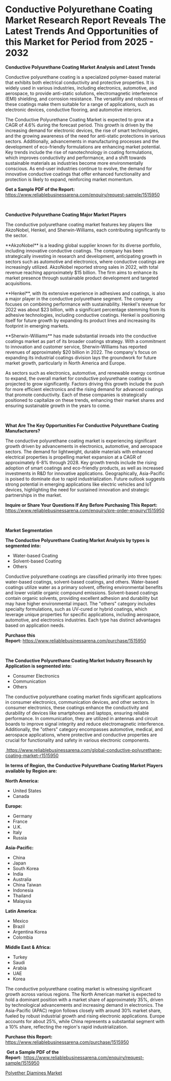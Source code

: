 <p><h1>Conductive Polyurethane Coating Market Research Report Reveals The Latest Trends And Opportunities of this Market for Period from 2025 - 2032</h1></p><p><strong>Conductive Polyurethane Coating Market Analysis and Latest Trends</strong></p>
<p><p>Conductive polyurethane coating is a specialized polymer-based material that exhibits both electrical conductivity and protective properties. It is widely used in various industries, including electronics, automotive, and aerospace, to provide anti-static solutions, electromagnetic interference (EMI) shielding, and corrosion resistance. The versatility and robustness of these coatings make them suitable for a range of applications, such as electronic devices, conductive flooring, and automotive interiors.</p><p>The Conductive Polyurethane Coating Market is expected to grow at a CAGR of 4.6% during the forecast period. This growth is driven by the increasing demand for electronic devices, the rise of smart technologies, and the growing awareness of the need for anti-static protections in various sectors. Additionally, advancements in manufacturing processes and the development of eco-friendly formulations are enhancing market potential. Key trends include the rise of nanotechnology in coating formulations, which improves conductivity and performance, and a shift towards sustainable materials as industries become more environmentally conscious. As end-user industries continue to evolve, the demand for innovative conductive coatings that offer enhanced functionality and protection is likely to expand, reinforcing market momentum.</p></p>
<p><strong>Get a Sample PDF of the Report:&nbsp;</strong> <a href="https://www.reliablebusinessarena.com/enquiry/request-sample/1515950?utm_campaign=2819&utm_medium=2&utm_source=Github&utm_content=ia&utm_term=29032025&utm_id=conductive-polyurethane-coating">https://www.reliablebusinessarena.com/enquiry/request-sample/1515950</a></p>
<p>&nbsp;</p>
<p><strong>Conductive Polyurethane Coating Major Market Players</strong></p>
<p><p>The conductive polyurethane coating market features key players like AkzoNobel, Henkel, and Sherwin-Williams, each contributing significantly to the sector. </p><p>**AkzoNobel** is a leading global supplier known for its diverse portfolio, including innovative conductive coatings. The company has been strategically investing in research and development, anticipating growth in sectors such as automotive and electronics, where conductive coatings are increasingly utilized. AkzoNobel reported strong sales in 2022, with total revenue reaching approximately $15 billion. The firm aims to enhance its market presence through sustainable product development and targeted acquisitions.</p><p>**Henkel**, with its extensive experience in adhesives and coatings, is also a major player in the conductive polyurethane segment. The company focuses on combining performance with sustainability. Henkel's revenue for 2022 was about $23 billion, with a significant percentage stemming from its adhesive technologies, including conductive coatings. Henkel is positioning itself for future growth by expanding its product lines and increasing its footprint in emerging markets.</p><p>**Sherwin-Williams** has made substantial inroads into the conductive coatings market as part of its broader coatings strategy. With a commitment to innovation and customer service, Sherwin-Williams has reported revenues of approximately $20 billion in 2022. The company's focus on expanding its industrial coatings division lays the groundwork for future market growth, particularly in North America and Europe.</p><p>As sectors such as electronics, automotive, and renewable energy continue to expand, the overall market for conductive polyurethane coatings is projected to grow significantly. Factors driving this growth include the push for more efficient electronics and the rising demand for advanced coatings that promote conductivity. Each of these companies is strategically positioned to capitalize on these trends, enhancing their market shares and ensuring sustainable growth in the years to come.</p></p>
<p>&nbsp;</p>
<p><strong>What Are The Key Opportunities For Conductive Polyurethane Coating Manufacturers?</strong></p>
<p><p>The conductive polyurethane coating market is experiencing significant growth driven by advancements in electronics, automotive, and aerospace sectors. The demand for lightweight, durable materials with enhanced electrical properties is propelling market expansion at a CAGR of approximately 6-8% through 2028. Key growth trends include the rising adoption of smart coatings and eco-friendly products, as well as increased investments in R&D for innovative applications. Geographically, Asia-Pacific is poised to dominate due to rapid industrialization. Future outlook suggests strong potential in emerging applications like electric vehicles and IoT devices, highlighting the need for sustained innovation and strategic partnerships in the market.</p></p>
<p><strong>Inquire or Share Your Questions If Any Before Purchasing This Report:</strong> <a href="https://www.reliablebusinessarena.com/enquiry/pre-order-enquiry/1515950?utm_campaign=2819&utm_medium=2&utm_source=Github&utm_content=ia&utm_term=29032025&utm_id=conductive-polyurethane-coating">https://www.reliablebusinessarena.com/enquiry/pre-order-enquiry/1515950</a></p>
<p>&nbsp;</p>
<p><strong>Market Segmentation</strong></p>
<p><strong>The Conductive Polyurethane Coating Market Analysis by types is segmented into:</strong></p>
<p><ul><li>Water-based Coating</li><li>Solvent-based Coating</li><li>Others</li></ul></p>
<p><p>Conductive polyurethane coatings are classified primarily into three types: water-based coatings, solvent-based coatings, and others. Water-based coatings utilize water as a primary solvent, offering environmental benefits and lower volatile organic compound emissions. Solvent-based coatings contain organic solvents, providing excellent adhesion and durability but may have higher environmental impact. The "others" category includes specialty formulations, such as UV-cured or hybrid coatings, which leverage unique properties for specific applications, including aerospace, automotive, and electronics industries. Each type has distinct advantages based on application needs.</p></p>
<p><strong>Purchase this Report:&nbsp;</strong><a href="https://www.reliablebusinessarena.com/purchase/1515950?utm_campaign=2819&utm_medium=2&utm_source=Github&utm_content=ia&utm_term=29032025&utm_id=conductive-polyurethane-coating">https://www.reliablebusinessarena.com/purchase/1515950</a></p>
<p>&nbsp;</p>
<p><strong>The Conductive Polyurethane Coating Market Industry Research by Application is segmented into:</strong></p>
<p><ul><li>Consumer Electronics</li><li>Communication</li><li>Others</li></ul></p>
<p><p>The conductive polyurethane coating market finds significant applications in consumer electronics, communication devices, and other sectors. In consumer electronics, these coatings enhance the conductivity and durability of devices like smartphones and laptops, ensuring reliable performance. In communication, they are utilized in antennas and circuit boards to improve signal integrity and reduce electromagnetic interference. Additionally, the "others" category encompasses automotive, medical, and aerospace applications, where protective and conductive properties are crucial for functionality and safety in various electronic components.</p></p>
<p><a href="https://www.reliablebusinessarena.com/global-conductive-polyurethane-coating-market-r1515950?utm_campaign=2819&utm_medium=2&utm_source=Github&utm_content=ia&utm_term=29032025&utm_id=conductive-polyurethane-coating">&nbsp;https://www.reliablebusinessarena.com/global-conductive-polyurethane-coating-market-r1515950</a></p>
<p><strong>In terms of Region, the Conductive Polyurethane Coating Market Players available by Region are:</strong></p>
<p>
    <p> <strong> North America: </strong>
        <ul>
            <li>United States</li>
            <li>Canada</li>
        </ul>
        </p> 
    <p> <strong> Europe: </strong>
        <ul>
            <li>Germany</li>
            <li>France</li>
            <li>U.K.</li>
            <li>Italy</li>
            <li>Russia</li>
        </ul>
        </p> 
    <p> <strong> Asia-Pacific: </strong>
        <ul>
            <li>China</li>
            <li>Japan</li>
            <li>South Korea</li>
            <li>India</li>
            <li>Australia</li>
            <li>China Taiwan</li>
            <li>Indonesia</li>
            <li>Thailand</li>
            <li>Malaysia</li>
        </ul>
        </p> 
    <p> <strong> Latin America: </strong>
        <ul>
            <li>Mexico</li>
            <li>Brazil</li>
            <li>Argentina Korea</li>
            <li>Colombia</li>
        </ul>
        </p> 
    <p> <strong> Middle East & Africa: </strong>
        <ul>
            <li>Turkey</li>
            <li>Saudi</li>
            <li>Arabia</li>
            <li>UAE</li>
            <li>Korea</li>
        </ul>
    </p>
    </p>
<p><p>The conductive polyurethane coating market is witnessing significant growth across various regions. The North American market is expected to hold a dominant position with a market share of approximately 35%, driven by technological advancements and increasing demand in electronics. The Asia-Pacific (APAC) region follows closely with around 30% market share, fueled by robust industrial growth and rising electronic applications. Europe accounts for about 25%, while China represents a substantial segment with a 10% share, reflecting the region's rapid industrialization.</p></p>
<p><strong>Purchase this Report: </strong><a href="https://www.reliablebusinessarena.com/purchase/1515950?utm_campaign=2819&utm_medium=2&utm_source=Github&utm_content=ia&utm_term=29032025&utm_id=conductive-polyurethane-coating">https://www.reliablebusinessarena.com/purchase/1515950</a></p>
<p>&nbsp;<strong>Get a Sample PDF of the Report:&nbsp;&nbsp;</strong><a href="https://www.reliablebusinessarena.com/enquiry/request-sample/1515950?utm_campaign=2819&utm_medium=2&utm_source=Github&utm_content=ia&utm_term=29032025&utm_id=conductive-polyurethane-coating">https://www.reliablebusinessarena.com/enquiry/request-sample/1515950</a></p>
<p><strong></strong></p>
<p><p><a href="https://github.com/popupioo/Market-Research-Report-List-1/blob/main/polyether-diamines-market.md?utm_campaign=2819&utm_medium=2&utm_source=Github&utm_content=ia&utm_term=29032025&utm_id=conductive-polyurethane-coating">Polyether Diamines Market</a></p></p>